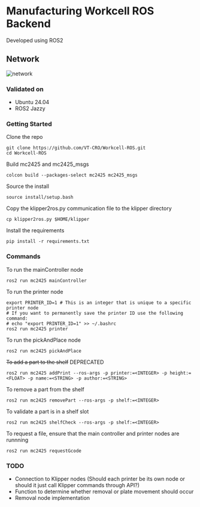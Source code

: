# Manufacturing Workcell ROS Backend

Developed using ROS2

## Network

![network](https://github.com/VT-CRO/Workcell-Software/blob/main/images/network.jpg)

### Validated on

- Ubuntu 24.04
- ROS2 Jazzy

### Getting Started

Clone the repo

    git clone https://github.com/VT-CRO/Workcell-ROS.git
    cd Workcell-ROS

Build mc2425 and mc2425_msgs

    colcon build --packages-select mc2425 mc2425_msgs

Source the install

    source install/setup.bash

Copy the klipper2ros.py communication file to the klipper directory

    cp klipper2ros.py $HOME/klipper

Install the requirements

    pip install -r requirements.txt

### Commands

To run the mainController node

    ros2 run mc2425 mainController

To run the printer node

    export PRINTER_ID=1 # This is an integer that is unique to a specific printer node
    # If you want to permanently save the printer ID use the following command:
    # echo "export PRINTER_ID=1" >> ~/.bashrc
    ros2 run mc2425 printer

To run the pickAndPlace node

    ros2 run mc2425 pickAndPlace

~~To add a part to the shelf~~ DEPRECATED 

    ros2 run mc2425 addPrint --ros-args -p printer:=<INTEGER> -p height:=<FLOAT> -p name:=<STRING> -p author:=<STRING>

To remove a part from the shelf

    ros2 run mc2425 removePart --ros-args -p shelf:=<INTEGER>

To validate a part is in a shelf slot

    ros2 run mc2425 shelfCheck --ros-args -p shelf:=<INTEGER>

To request a file, ensure that the main controller and printer nodes are runnning

    ros2 run mc2425 requestGcode

### TODO

- Connection to Klipper nodes (Should each printer be its own node or should it just call Klipper commands through API?)
- Function to determine whether removal or plate movement should occur
- Removal node implementation
